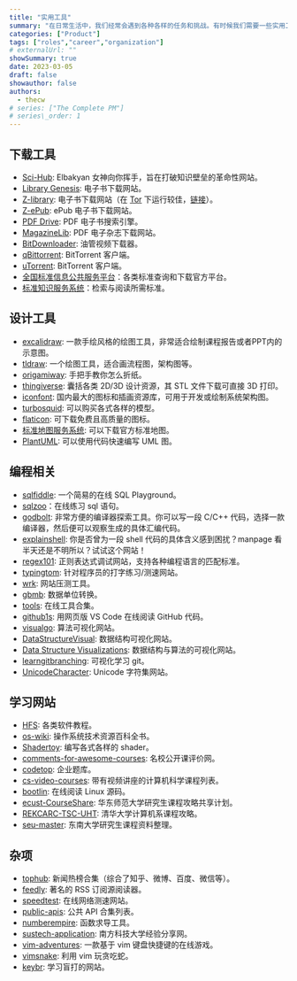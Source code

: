 ```yaml
---
title: "实用工具"
summary: "在日常生活中，我们经常会遇到各种各样的任务和挑战。有时候我们需要一些实用工具来帮助我们更好地完成这些任务。在本文中，我将向您介绍一些我个人认为非常实用的工具，这些工具可以帮助您更好地管理时间，提高生产力，并让您的生活更加轻松和高效。让我们一起探索这些实用工具吧！"
categories: ["Product"]
tags: ["roles","career","organization"]
# externalUrl: ""
showSummary: true
date: 2023-03-05
draft: false
showauthor: false
authors:
  - thecw
# series: ["The Complete PM"]
# series\_order: 1
---
```


## 下载工具

- [Sci-Hub](https://sci-hub.se/): Elbakyan 女神向你挥手，旨在打破知识壁垒的革命性网站。
- [Library Genesis](http://libgen.is/): 电子书下载网站。
- [Z-library](https://z-lib.is/): 电子书下载网站（在 [Tor](https://www.torproject.org/) 下运行较佳，[链接](http://loginzlib2vrak5zzpcocc3ouizykn6k5qecgj2tzlnab5wcbqhembyd.onion/)）。
- [Z-ePub](https://z-epub.com/): ePub 电子书下载网站。
- [PDF Drive](https://www.pdfdrive.com/): PDF 电子书搜索引擎。
- [MagazineLib](https://magazinelib.com/): PDF 电子杂志下载网站。
- [BitDownloader](https://bitdownloader.io/): 油管视频下载器。
- [qBittorrent](https://www.qbittorrent.org/download.php): BitTorrent 客户端。
- [uTorrent](https://www.utorrent.com): BitTorrent 客户端。
- [全国标准信息公共服务平台](https://std.samr.gov.cn/)：各类标准查询和下载官方平台。
- [标准知识服务系统](http://www.standards.com.cn/)：检索与阅读所需标准。

## 设计工具

- [excalidraw](https://excalidraw.com/): 一款手绘风格的绘图工具，非常适合绘制课程报告或者PPT内的示意图。
- [tldraw](https://www.tldraw.com/): 一个绘图工具，适合画流程图，架构图等。
- [origamiway](https://www.origamiway.com/paper-folding-crafts-step-by-step.shtml): 手把手教你怎么折纸。
- [thingiverse](https://www.thingiverse.com/): 囊括各类 2D/3D 设计资源，其 STL 文件下载可直接 3D 打印。
- [iconfont](https://www.iconfont.cn/): 国内最大的图标和插画资源库，可用于开发或绘制系统架构图。
- [turbosquid](https://www.turbosquid.com/): 可以购买各式各样的模型。
- [flaticon](https://www.flaticon.com/): 可下载免费且高质量的图标。
- [标准地图服务系统](http://bzdt.ch.mnr.gov.cn/): 可以下载官方标准地图。
- [PlantUML](https://plantuml.com/zh/): 可以使用代码快速编写 UML 图。

## 编程相关

- [sqlfiddle](http://www.sqlfiddle.com/): 一个简易的在线 SQL Playground。
- [sqlzoo](https://sqlzoo.net/wiki/SQL_Tutorial)：在线练习 sql 语句。
- [godbolt](https://godbolt.org/): 非常方便的编译器探索工具。你可以写一段 C/C++ 代码，选择一款编译器，然后便可以观察生成的具体汇编代码。
- [explainshell](https://explainshell.com/): 你是否曾为一段 shell 代码的具体含义感到困扰？manpage 看半天还是不明所以？试试这个网站！
- [regex101](https://regex101.com/): 正则表达式调试网站，支持各种编程语言的匹配标准。
- [typingtom](https://www.typingtom.com/lessons): 针对程序员的打字练习/测速网站。
- [wrk](https://github.com/wg/wrk): 网站压测工具。
- [gbmb](https://www.gbmb.org/): 数据单位转换。
- [tools](https://tools.fun/): 在线工具合集。
- [github1s](https://github1s.com/): 用网页版 VS Code 在线阅读 GitHub 代码。
- [visualgo](https://visualgo.net/en): 算法可视化网站。
- [DataStructureVisual](http://www.rmboot.com/): 数据结构可视化网站。
- [Data Structure Visualizations](https://www.cs.usfca.edu/~galles/visualization/Algorithms.html): 数据结构与算法的可视化网站。
- [learngitbranching](https://learngitbranching.js.org/?locale=zh_CN): 可视化学习 git。
- [UnicodeCharacter](https://unicode-table.com/en/): Unicode 字符集网站。

## 学习网站

- [HFS](https://hepsoftwarefoundation.org/training/curriculum.html): 各类软件教程。
- [os-wiki](https://wiki.osdev.org/Main_Page): 操作系统技术资源百科全书。
- [Shadertoy](https://www.shadertoy.com/): 编写各式各样的 shader。
- [comments-for-awesome-courses](https://conanhujinming.github.io/comments-for-awesome-courses/): 名校公开课评价网。
- [codetop](https://codetop.cc/home): 企业题库。
- [cs-video-courses](https://github.com/Developer-Y/cs-video-courses): 带有视频讲座的计算机科学课程列表。
- [bootlin](https://elixir.bootlin.com/linux/v2.6.39.4/source/include/linux): 在线阅读 Linux 源码。
- [ecust-CourseShare](https://github.com/tianyilt/ecnu-PGCourseShare): 华东师范大学研究生课程攻略共享计划。
- [REKCARC-TSC-UHT](https://github.com/PKUanonym/REKCARC-TSC-UHT): 清华大学计算机系课程攻略。
- [seu-master](https://github.com/oneman233/seu-master): 东南大学研究生课程资料整理。

## 杂项

- [tophub](https://tophub.today/): 新闻热榜合集（综合了知乎、微博、百度、微信等）。
- [feedly](https://feedly.com/): 著名的 RSS 订阅源阅读器。
- [speedtest](https://www.speedtest.net/zh-Hans): 在线网络测速网站。
- [public-apis](https://github.com/public-apis/public-apis): 公共 API 合集列表。
- [numberempire](https://zh.numberempire.com/derivativecalculator.php): 函数求导工具。
- [sustech-application](https://sustech-application.com/#/grad-application/computer-science-and-engineering/README): 南方科技大学经验分享网。
- [vim-adventures](https://vim-adventures.com/): 一款基于 vim 键盘快捷键的在线游戏。
- [vimsnake](https://vimsnake.com/): 利用 vim 玩贪吃蛇。
- [keybr](https://www.keybr.com/): 学习盲打的网站。

